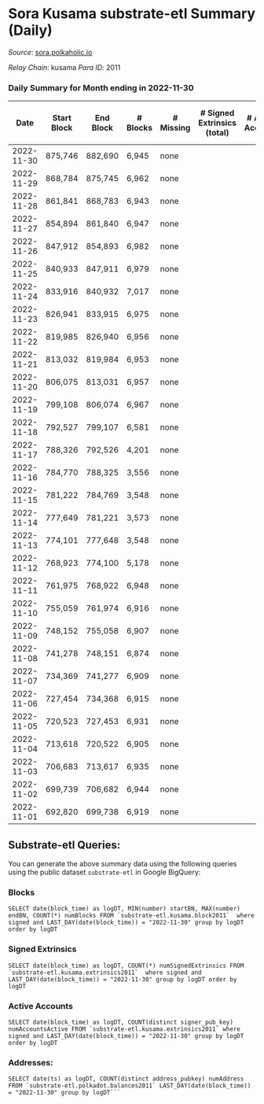 # Sora Kusama substrate-etl Summary (Daily)

_Source_: [sora.polkaholic.io](https://sora.polkaholic.io)

*Relay Chain*: kusama
*Para ID*: 2011



### Daily Summary for Month ending in 2022-11-30


| Date | Start Block | End Block | # Blocks | # Missing | # Signed Extrinsics (total) | # Active Accounts | # Addresses with Balances | # Events | # Transfers | # XCM Transfers In | # XCM Transfers Out |
| ---- | ----------- | --------- | -------- | --------- | --------------------------- | ----------------- | ------------------------- | -------- | ----------- | ------------------ | ------------------- |
| 2022-11-30 | 875,746 | 882,690 | 6,945 | none |  |  | 3 | 13,894 |   |   |   |
| 2022-11-29 | 868,784 | 875,745 | 6,962 | none |  |  | 3 | 13,928 |   |   |   |
| 2022-11-28 | 861,841 | 868,783 | 6,943 | none |  |  | 3 | 13,890 |   |   |   |
| 2022-11-27 | 854,894 | 861,840 | 6,947 | none |  |  | 3 | 13,898 |   |   |   |
| 2022-11-26 | 847,912 | 854,893 | 6,982 | none |  |  | 3 | 13,967 |   |   |   |
| 2022-11-25 | 840,933 | 847,911 | 6,979 | none |  |  | 3 | 13,962 |   |   |   |
| 2022-11-24 | 833,916 | 840,932 | 7,017 | none |  |  |  | 14,038 |   |   |   |
| 2022-11-23 | 826,941 | 833,915 | 6,975 | none |  |  | 3 | 13,954 |   |   |   |
| 2022-11-22 | 819,985 | 826,940 | 6,956 | none |  |  |  | 13,916 |   |   |   |
| 2022-11-21 | 813,032 | 819,984 | 6,953 | none |  |  | 3 | 13,910 |   |   |   |
| 2022-11-20 | 806,075 | 813,031 | 6,957 | none |  |  |  | 13,918 |   |   |   |
| 2022-11-19 | 799,108 | 806,074 | 6,967 | none |  |  | 3 | 13,938 |   |   |   |
| 2022-11-18 | 792,527 | 799,107 | 6,581 | none |  |  |  | 13,165 |   |   |   |
| 2022-11-17 | 788,326 | 792,526 | 4,201 | none |  |  | 3 | 8,405 |   |   |   |
| 2022-11-16 | 784,770 | 788,325 | 3,556 | none |  |  | 3 | 7,114 |   |   |   |
| 2022-11-15 | 781,222 | 784,769 | 3,548 | none |  |  |  | 7,097 |   |   |   |
| 2022-11-14 | 777,649 | 781,221 | 3,573 | none |  |  |  | 7,148 |   |   |   |
| 2022-11-13 | 774,101 | 777,648 | 3,548 | none |  |  |  | 7,098 |   |   |   |
| 2022-11-12 | 768,923 | 774,100 | 5,178 | none |  |  |  | 10,359 |   |   |   |
| 2022-11-11 | 761,975 | 768,922 | 6,948 | none |  |  |  | 13,900 |   |   |   |
| 2022-11-10 | 755,059 | 761,974 | 6,916 | none |  |  |  | 13,836 |   |   |   |
| 2022-11-09 | 748,152 | 755,058 | 6,907 | none |  |  |  | 13,818 |   |   |   |
| 2022-11-08 | 741,278 | 748,151 | 6,874 | none |  |  |  | 13,752 |   |   |   |
| 2022-11-07 | 734,369 | 741,277 | 6,909 | none |  |  |  | 13,822 |   |   |   |
| 2022-11-06 | 727,454 | 734,368 | 6,915 | none |  |  |  | 13,833 |   |   |   |
| 2022-11-05 | 720,523 | 727,453 | 6,931 | none |  |  |  | 13,866 |   |   |   |
| 2022-11-04 | 713,618 | 720,522 | 6,905 | none |  |  |  | 13,814 |   |   |   |
| 2022-11-03 | 706,683 | 713,617 | 6,935 | none |  |  |  | 13,874 |   |   |   |
| 2022-11-02 | 699,739 | 706,682 | 6,944 | none |  |  | 3 | 13,892 |   |   |   |
| 2022-11-01 | 692,820 | 699,738 | 6,919 | none |  |  | 3 | 13,842 |   |   |   |

## Substrate-etl Queries:
You can generate the above summary data using the following queries using the public dataset `substrate-etl` in Google BigQuery:


### Blocks
```
SELECT date(block_time) as logDT, MIN(number) startBN, MAX(number) endBN, COUNT(*) numBlocks FROM `substrate-etl.kusama.block2011`  where signed and LAST_DAY(date(block_time)) = "2022-11-30" group by logDT order by logDT
```


### Signed Extrinsics
```
SELECT date(block_time) as logDT, COUNT(*) numSignedExtrinsics FROM `substrate-etl.kusama.extrinsics2011`  where signed and LAST_DAY(date(block_time)) = "2022-11-30" group by logDT order by logDT
```


### Active Accounts
```
SELECT date(block_time) as logDT, COUNT(distinct signer_pub_key) numAccountsActive FROM `substrate-etl.kusama.extrinsics2011` where signed and LAST_DAY(date(block_time)) = "2022-11-30" group by logDT order by logDT
```


### Addresses:
```
SELECT date(ts) as logDT, COUNT(distinct address_pubkey) numAddress FROM `substrate-etl.polkadot.balances2011` LAST_DAY(date(block_time)) = "2022-11-30" group by logDT```

